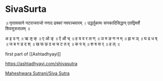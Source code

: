 # SivaSurta

॥ नृत्तावसाने नटराजराजो ननाद ढक्कां नवपञ्चवारम् ।
उद्धर्तुकामः सनकादिसिद्धान् एतद्विमर्शे शिवसूत्रजालम् ॥


अ इ उ ण् ॥ ऋ ऌ क् ॥ ए ओ ङ् ॥ ऐ औ च् ॥ ह य व र ल ण् ॥ ञ म ङ ण न म् ॥
झ भ ञ् ॥ घ ढ ध ष् ॥ ज ब ग ड द श् ॥ ख फ छ ठ थ च ट त व् ॥ क प य् ॥ श ष स र् ॥ ह ल् ॥


first part of [[Ashtadhyayi]]

https://ashtadhyayi.com/shivasutra

[Maheshwara Sutrani/Siva Sutra](https://sanskritwisdom.com/grammar/letters/maheshwari-sutrani/#google_vignette)